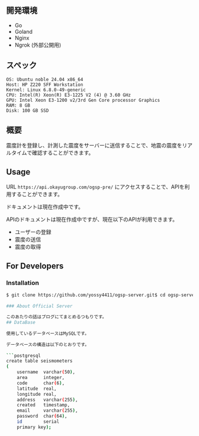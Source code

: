 ## 開発環境
- Go
- Goland
- Nginx
- Ngrok (外部公開用)

## スペック
```
OS: Ubuntu noble 24.04 x86_64
Host: HP Z220 SFF Workstation
Kernel: Linux 6.8.0-49-generic
CPU: Intel(R) Xeon(R) E3-1225 V2 (4) @ 3.60 GHz
GPU: Intel Xeon E3-1200 v2/3rd Gen Core processor Graphics
RAM: 8 GB
Disk: 100 GB SSD
```
## 概要
  
震度計を登録し、計測した震度をサーバーに送信することで、地震の震度をリアルタイムで確認することができます。  
  
## Usage  
  
URL `https://api.okayugroup.com/ogsp-pre/` にアクセスすることで、APIを利用することができます。  
  
ドキュメントは現在作成中です。  
  
APIのドキュメントは現在作成中ですが、現在以下のAPIが利用できます。  
  
- ユーザーの登録  
- 震度の送信  
- 震度の取得  
  
## For Developers  
  
### Installation  
  
```bash  
$ git clone https://github.com/yossy4411/ogsp-server.git$ cd ogsp-server$ go mod download$ go build$ ./ogsp-server```  
  
### About Official Server  
  
このあたりの話はブログにてまとめるつもりです。  
## DataBase  
  
使用しているデータベースはMySQLです。  
  
データベースの構造は以下のとおりです。  
  
```postgresql  
create table seismometers  
(  
    username  varchar(50),  
    area      integer,  
    code      char(6),  
    latitude  real,  
    longitude real,  
    address   varchar(255),  
    created   timestamp,  
    email     varchar(255),  
    password  char(64),  
    id        serial  
    primary key);
```